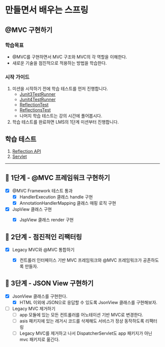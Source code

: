 # 만들면서 배우는 스프링

## @MVC 구현하기

### 학습목표

- @MVC를 구현하면서 MVC 구조와 MVC의 각 역할을 이해한다.
- 새로운 기술을 점진적으로 적용하는 방법을 학습한다.

### 시작 가이드

1. 미션을 시작하기 전에 학습 테스트를 먼저 진행합니다.
    - [Junit3TestRunner](study/src/test/java/reflection/Junit3TestRunner.java)
    - [Junit4TestRunner](study/src/test/java/reflection/Junit4TestRunner.java)
    - [ReflectionTest](study/src/test/java/reflection/ReflectionTest.java)
    - [ReflectionsTest](study/src/test/java/reflection/ReflectionsTest.java)
    - 나머지 학습 테스트는 강의 시간에 풀어봅시다.
2. 학습 테스트를 완료하면 LMS의 1단계 미션부터 진행합니다.

## 학습 테스트

1. [Reflection API](study/src/test/java/reflection)
2. [Servlet](study/src/test/java/servlet)

---

## 🚀 1단계 - @MVC 프레임워크 구현하기

- [x] @MVC Framework 테스트 통과
    - [x] HandlerExecution 클래스 handle 구현
    - [x] AnnotationHandlerMapping 클래스 매핑 로직 구현
- [x] JspView 클래스 구현
    - [x] JspView 클래스 render 구현


## 🚀 2단계 - 점진적인 리팩터링

- [x] Legacy MVC와 @MVC 통합하기
    - [x] 컨트롤러 인터페이스 기반 MVC 프레임워크와 @MVC 프레임워크가 공존하도록 만들자.


## 🚀 3단계 - JSON View 구현하기

- [x] JsonView 클래스를 구현한다.
   - [x] HTML 이외에 JSON으로 응답할 수 있도록 JsonView 클래스를 구현해보자.
- [ ] Legacy MVC 제거하기
   - [ ] app 모듈에 있는 모든 컨트롤러를 어노테이션 기반 MVC로 변경한다.
   - [ ] asis 패키지에 있는 레거시 코드를 삭제해도 서비스가 정상 동작하도록 리팩터링
   - [ ] Legacy MVC를 제거하고 나서 DispatcherServlet도 app 패키지가 아닌 mvc 패키지로 옮긴다.
